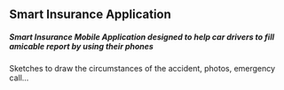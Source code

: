 ## Smart Insurance Application
##### Smart Insurance Mobile Application designed to help car drivers to fill amicable report by using their phones

Sketches to draw the circumstances of the accident, photos, emergency call...

